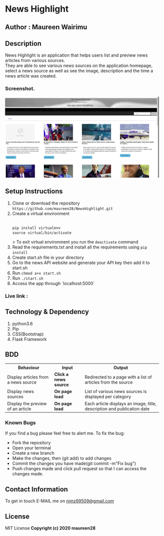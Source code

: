# News Highlight

## Author : Maureen Wairimu

## Description
News Highlight is an application that helps users list and preview news articles from various sources.   
They are able to see various news sources on the application homepage, select a news source as well as see the image, description and the time a news article was created.

### Screenshot.
<img src="/Screenshot from 2020-04-28 09-36-51.jpg" alt="News Highlight" width="600"/>

## Setup Instructions
<ol>
<li>Clone or download the repository <code>https://github.com/maureen28/NewsHighlight.git</code> </li>
<li>Create a virtual environment
<pre>
<code>
pip install virtualenv
source virtual/bin/activate
</code></pre>
> To exit virtual environment you run the <code>deactivate</code> command
</li>
<li>Read the requirements.txt and install all the requirements using <code>pip install <name> </code></li>
<li>Create start.sh file in your directory</li>
<li>Go to the news API website and generate your API key then add it to start.sh</li>
<li> Run <code>chmod a+x start.sh </code></li>
<li>Run <code>./start.sh</code></li>
<li>Access the app through `localhost:5000`</li>
</ol>

### Live link :

## Technology & Dependency
<ol>
<li>python3.6</li>
<li>Pip</li>
<li>CSS(Bootstrap)</li>
<li>Flask Framework</li>
</ol>

## BDD
<table>
<tr>
<th>Behaviour</th>
<th>Input</th>
<th>Output</th>
</tr>
<tr>
<td>Display articles from a news source</td>
<td><strong>Click a news source</strong></td>
<td>Redirected to a page with a list of articles from the source</td>
</tr>
<tr>
<td>Display news sources</td>
<td><strong>On page load</strong></td>
<td>List of various news sources is displayed per category</td>
</tr>
<tr>
<td>Display the preview of an article</td>
<td><strong>On page load</strong></td>
<td>Each article displays an image, title, description and publication date</td>
</tr>
</table>

### Known Bugs
If you find a bug please feel free to alert me.
To fix the bug:
<ul list-style-type=circle;>
<li>Fork the repository</li>
<li>Open your terminal</li>
<li>Create a new branch</li>
<li>Make the changes, then (git add) to add changes</li>
<li>Commit the changes you have made(git commit -m"Fix bug") </li>
<li>Push changes made and click pull request so that I can access the changes made.</li>
</ul>

## Contact Information

To get in touch E-MAIL me on nimz69509@gmail.com

## License

MIT License
<b>Copyright (c) 2020 maureen28<b>
